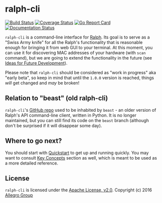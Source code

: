 # ralph-cli

[![Build Status](https://travis-ci.org/allegro/ralph-cli.svg?branch=develop)](https://travis-ci.org/allegro/ralph-cli)
[![Coverage Status](https://coveralls.io/repos/github/allegro/ralph-cli/badge.svg?branch=develop)](https://coveralls.io/github/allegro/ralph-cli?branch=develop)
[![Go Report Card](https://goreportcard.com/badge/github.com/allegro/ralph-cli)](https://goreportcard.com/report/github.com/allegro/ralph-cli) 
[![Documentation Status](https://readthedocs.org/projects/ralph-cli/badge/?version=latest)](http://ralph-cli.readthedocs.io/en/latest/?badge=latest)

`ralph-cli` is a command-line interface for [Ralph][ralph]. Its goal is to serve
as a "Swiss Army knife" for all the Ralph's functionality that is reasonable
enough for bringing it from web GUI to your terminal. At this moment, you can
use it for discovering MAC addresses of your hardware (with `scan` command), but
we are going to extend the functionality in the future (see
[Ideas for Future Development][development-ideas]).

Please note that `ralph-cli` should be considered as "work in progress" aka
"early beta", so keep in mind that until the `1.0.0` version is reached, things
*will* get changed and *may* be broken!

## Relation to "beast" (old ralph-cli)

`ralph-cli`'s [GitHub repo][ralph-cli] used to be inhabited by `beast` - an
older version of Ralph's API command-line client, written in Python. It is no
longer maintained, but you can still find its code on the `beast` branch
(although don't be surprised if it will disappear some day).

## Where to go next?

You should start with [Quickstart][quickstart] to get up and running
quickly. You may want to consult [Key Concepts][concepts] section as well,
which is meant to be used as a more detailed reference.


## License

`ralph-cli` is licensed under the [Apache License, v2.0][apache]. Copyright (c)
2016 [Allegro Group][allegro]

[development-ideas]: http://ralph-cli.readthedocs.io/en/latest/development/#ideas-for-future-development
[quickstart]: http://ralph-cli.readthedocs.io/en/latest/quickstart/
[concepts]: http://ralph-cli.readthedocs.io/en/latest/concepts/

[ralph]: https://github.com/allegro/ralph
[ralph-cli]: https://github.com/allegro/ralph-cli
[glide]: https://github.com/Masterminds/glide
[apache]: http://www.apache.org/licenses/LICENSE-2.0
[allegro]: http://allegrogroup.com
